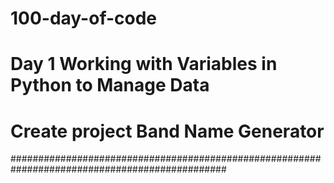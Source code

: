 # 100-day-of-code

# Day 1 Working with Variables in Python to Manage Data
# Create project Band Name Generator

###############################################################################################

